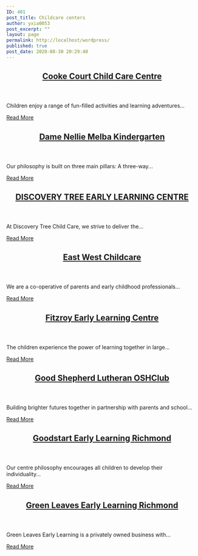 ```yaml
---
ID: 401
post_title: Childcare centers
author: yxia0053
post_excerpt: ""
layout: page
permalink: http://localhost/wordpress/
published: true
post_date: 2020-08-30 20:29:40
---
```

<article data-id="695">
<header>
<h2><a href="http://localhost/wordpress/index.php/2020/08/31/cooke-court-child-care-centre/" title="Cooke Court Child Care Centre">Cooke Court Child Care Centre</a></h2>
</header>Children enjoy a range of fun-filled activities and learning adventures...

<a href="http://localhost/wordpress/index.php/2020/08/31/cooke-court-child-care-centre/">Read More</a>
</article>
<article data-id="691">
<header>
<h2><a href="http://localhost/wordpress/index.php/2020/08/31/dame-nellie-melba-kindergarten/" title="Dame Nellie Melba Kindergarten">Dame Nellie Melba Kindergarten</a></h2>
</header>Our philosophy is built on three main pillars: A three-way...

<a href="http://localhost/wordpress/index.php/2020/08/31/dame-nellie-melba-kindergarten/">Read More</a>
</article>
<article data-id="683">
<header>
<h2><a href="http://localhost/wordpress/index.php/2020/08/31/discovery-tree-early-learning-centre/" title="DISCOVERY TREE EARLY LEARNING CENTRE">DISCOVERY TREE EARLY LEARNING CENTRE</a></h2>
</header>At Discovery Tree Child Care, we strive to deliver the...

<a href="http://localhost/wordpress/index.php/2020/08/31/discovery-tree-early-learning-centre/">Read More</a>
</article>
<article data-id="659">
<header>
<h2><a href="http://localhost/wordpress/index.php/2020/08/31/east-west-childcare/" title="East West Childcare">East West Childcare</a></h2>
</header>We are a co-operative of parents and early childhood professionals...

<a href="http://localhost/wordpress/index.php/2020/08/31/east-west-childcare/">Read More</a>
</article>
<article data-id="686">
<header>
<h2><a href="http://localhost/wordpress/index.php/2020/08/31/fitzroy-early-learning-centre/" title="Fitzroy Early Learning Centre">Fitzroy Early Learning Centre</a></h2>
</header>The children experience the power of learning together in large...

<a href="http://localhost/wordpress/index.php/2020/08/31/fitzroy-early-learning-centre/">Read More</a>
</article>
<article data-id="665">
<header>
<h2><a href="http://localhost/wordpress/index.php/2020/08/31/good-shepherd-lutheran-oshclub/" title="Good Shepherd Lutheran OSHClub">Good Shepherd Lutheran OSHClub</a></h2>
</header>Building brighter futures together in partnership with parents and school...

<a href="http://localhost/wordpress/index.php/2020/08/31/good-shepherd-lutheran-oshclub/">Read More</a>
</article>
<article data-id="704">
<header>
<h2><a href="http://localhost/wordpress/index.php/2020/08/31/goodstart-early-learning-richmond/" title="Goodstart Early Learning Richmond">Goodstart Early Learning Richmond</a></h2>
</header>Our centre philosophy encourages all children to develop their individuality...

<a href="http://localhost/wordpress/index.php/2020/08/31/goodstart-early-learning-richmond/">Read More</a>
</article>
<article data-id="715">
<header>
<h2><a href="http://localhost/wordpress/index.php/2020/08/31/green-leaves-early-learning-richmond/" title="Green Leaves Early Learning Richmond">Green Leaves Early Learning Richmond</a></h2>
</header>Green Leaves Early Learning is a privately owned business with...

<a href="http://localhost/wordpress/index.php/2020/08/31/green-leaves-early-learning-richmond/">Read More</a>
</article>